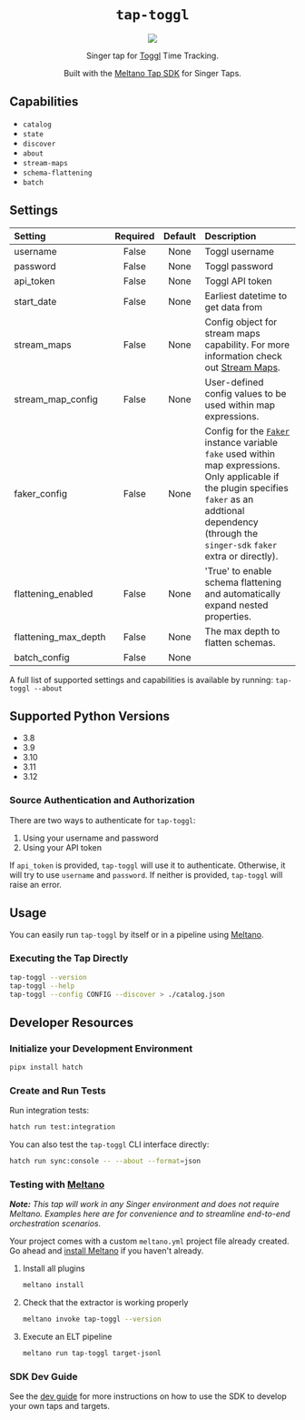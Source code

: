 <div align="center">

# `tap-toggl`

<div>
   <a href="https://polar.sh/edgarrmondragon/tap-toggl">
      <img src="https://polar.sh/embed/seeks-funding-shield.svg?org=edgarrmondragon&repo=tap-toggl"/>
   </a>
</div>

Singer tap for [Toggl](https://toggl.com) Time Tracking.

Built with the [Meltano Tap SDK](https://sdk.meltano.com) for Singer Taps.

</div>

## Capabilities

* `catalog`
* `state`
* `discover`
* `about`
* `stream-maps`
* `schema-flattening`
* `batch`

## Settings

| Setting             | Required | Default | Description |
|:--------------------|:--------:|:-------:|:------------|
| username            | False    | None    | Toggl username |
| password            | False    | None    | Toggl password |
| api_token           | False    | None    | Toggl API token |
| start_date          | False    | None    | Earliest datetime to get data from |
| stream_maps         | False    | None    | Config object for stream maps capability. For more information check out [Stream Maps](https://sdk.meltano.com/en/latest/stream_maps.html). |
| stream_map_config   | False    | None    | User-defined config values to be used within map expressions. |
| faker_config        | False    | None    | Config for the [`Faker`](https://faker.readthedocs.io/en/master/) instance variable `fake` used within map expressions. Only applicable if the plugin specifies `faker` as an addtional dependency (through the `singer-sdk` `faker` extra or directly). |
| flattening_enabled  | False    | None    | 'True' to enable schema flattening and automatically expand nested properties. |
| flattening_max_depth| False    | None    | The max depth to flatten schemas. |
| batch_config        | False    | None    |             |

A full list of supported settings and capabilities is available by running: `tap-toggl --about`

## Supported Python Versions

* 3.8
* 3.9
* 3.10
* 3.11
* 3.12

### Source Authentication and Authorization

There are two ways to authenticate for `tap-toggl`:

1. Using your username and password
2. Using your API token

If `api_token` is provided, `tap-toggl` will use it to authenticate. Otherwise, it will try to use `username` and `password`. If neither is provided, `tap-toggl` will raise an error.

## Usage

You can easily run `tap-toggl` by itself or in a pipeline using [Meltano](https://meltano.com/).

### Executing the Tap Directly

```bash
tap-toggl --version
tap-toggl --help
tap-toggl --config CONFIG --discover > ./catalog.json
```

## Developer Resources

### Initialize your Development Environment

```bash
pipx install hatch
```

### Create and Run Tests

Run integration tests:

```bash
hatch run test:integration
```

You can also test the `tap-toggl` CLI interface directly:

```bash
hatch run sync:console -- --about --format=json
```

### Testing with [Meltano](https://www.meltano.com)

_**Note:** This tap will work in any Singer environment and does not require Meltano.
Examples here are for convenience and to streamline end-to-end orchestration scenarios._

Your project comes with a custom `meltano.yml` project file already created. Go ahead and [install Meltano](https://docs.meltano.com/getting-started/installation/) if you haven't already.

1. Install all plugins

   ```bash
   meltano install
   ```

1. Check that the extractor is working properly

   ```bash
   meltano invoke tap-toggl --version
   ```

1. Execute an ELT pipeline

   ```bash
   meltano run tap-toggl target-jsonl
   ```

### SDK Dev Guide

See the [dev guide](https://sdk.meltano.com/en/latest/dev_guide.html) for more instructions on how to use the SDK to
develop your own taps and targets.
